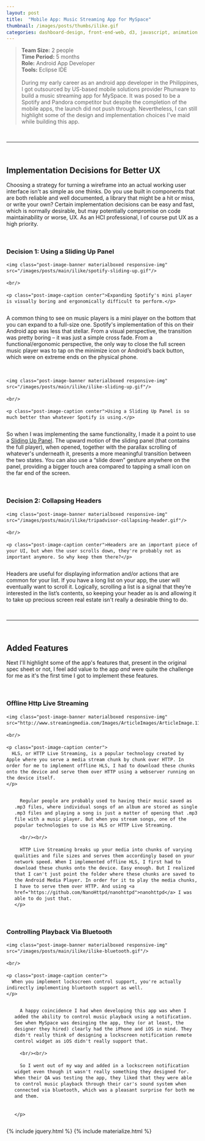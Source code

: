 ```yaml
---
layout: post
title:  "Mobile App: Music Streaming App for MySpace"
thumbnail: /images/posts/thumbs/ilike.gif
categories: dashboard-design, front-end-web, d3, javascript, animation
---
```

> **Team Size:** 2 people <br/>
**Time Period:** 5 months <br/>
**Role:** Android App Developer <br/>
**Tools:** Eclipse IDE <br/> <br/>
During my early career as an android app developer in the Philippines, I got outsourced by US-based mobile solutions provider Phunware to build a music streaming app for MySpace. It was posed to be a Spotify and Pandora competitor but despite the completion of the mobile apps, the launch did not push through. Nevertheless, I can still highlight some of the design and implementation choices I've maid while building this app.

<br/>

---

<br/>

## Implementation Decisions for Better UX

Choosing a strategy for turning a wireframe into an actual working user interface isn't as simple as one thinks. Do you use built in components that are both reliable and well documented, a library that might be a hit or miss, or write your own? Certain implementation decisions can be easy and fast, which is normally desirable, but may potentially compromise on code maintainability or worse, UX. As an HCI professional, I of course put UX as a high priority.

<br/>

### Decision 1: Using a Sliding Up Panel

<div class="row">
  <div class="small-12 medium-4 post-inline-image-container">

    <img class="post-image-banner materialboxed responsive-img" src="/images/posts/main/ilike/spotify-sliding-up.gif"/>

    <br/>

    <p class="post-image-caption center">Expanding Spotify's mini player is visually boring and ergonomically difficult to perform.</p>

  </div>

  <div class="small-12 medium-8 columns">
    <p class="columns">
    A common thing to see on music players is a mini player on the bottom that you can expand to a full-size one. Spotify's implementation of this on their Android app was less that stellar. From a visual perspective, the transition was pretty boring – it was just a simple cross fade. From a functional/ergonomic perspective, the only way to close the full screen music player was to tap on the minimize icon or Android’s back button, which were on extreme ends on the physical phone.
    </p>
  </div>
</div>

<br/>

<div class="row">
  <div class="small-12 medium-4 post-inline-image-container">

    <img class="post-image-banner materialboxed responsive-img" src="/images/posts/main/ilike/ilike-sliding-up.gif"/>

    <br/>

    <p class="post-image-caption center">Using a Sliding Up Panel is so much better than whatever Spotify is using.</p>

  </div>

  <div class="small-12 medium-8 columns">
    <p class="columns">
    So when I was implementing the same functionality, I made it a point to use a <a href="https://github.com/umano/AndroidSlidingUpPanel">Sliding Up Panel</a>. The upward motion of the sliding panel (that contains the full player), when opened, together with the parallax scrolling of whatever's underneath it, presents a more meaningful transition between the two states. You can also use a  “slide down” gesture anywhere on the panel, providing a bigger touch area compared to tapping a small icon on the far end of the screen.
    </p>
  </div>
</div>

<br/>

### Decision 2: Collapsing Headers

<div class="row">
  <div class="small-12 medium-4 post-inline-image-container">

    <img class="post-image-banner materialboxed responsive-img" src="/images/posts/main/ilike/tripadvisor-collapsing-header.gif"/>

    <br/>

    <p class="post-image-caption center">Headers are an important piece of your UI, but when the user scrolls down, they're probably not as important anymore. So why keep them there?</p>

  </div>

  <div class="small-12 medium-8 columns">
    <p class="columns">
      Headers are useful for displaying information and/or actions that are common for your list. If you have a long list on your app, the user will eventually want to scroll it. Logically, scrolling a list is a signal that they’re interested in the list’s contents, so keeping your header as is and allowing it to take up precious screen real estate isn't really a desirable thing to do.
    </p>
  </div>
</div>

<br/>

---

<br/>

## Added Features

<p>
Next I'll highlight some of the app's features that, present in the original spec sheet or not, I feel add value to the app <i>and</i> were quite the challenge for me as it's the first time I got to implement these features.
</p>

<br/>

### Offline Http Live Streaming

<div class="row">
  <div class="small-12 medium-4 post-inline-image-container">

    <img class="post-image-banner materialboxed responsive-img" src="http://www.streamingmedia.com/Images/ArticleImages/ArticleImage.11612.jpg"/>

    <br/>

    <p class="post-image-caption center">
      HLS, or HTTP Live Streaming, is a popular technology created by Apple where you serve a media stream chunk by chunk over HTTP. In order for me to implement offline HLS, I had to download these chunks onto the device and serve them over HTTP using a webserver running on the device itself.
    </p>

  </div>

  <div class="small-12 medium-8 columns">
    <p class="columns">

      Regular people are probably used to having their music saved as .mp3 files, where individual songs of an album are stored as single .mp3 files and playing a song is just a matter of opening that .mp3 file with a music player. But when you stream songs, one of the popular technologies to use is HLS or HTTP Live Streaming.

      <br/><br/>

      HTTP Live Streaming breaks up your media into chunks of varying qualities and file sizes and serves them accordingly based on your network speed. When I implemented offline HLS, I first had to download these chunks onto the device. Easy enough. But I realized that I can't just point the folder where these chunks are saved to the Android Media Player. In order for it to play the media chunks, I have to serve them over HTTP. And using <a href="https://github.com/NanoHttpd/nanohttpd">nanohttpd</a> I was able to do just that.
    </p>
  </div>
</div>

<br/>

### Controlling Playback Via Bluetooth

<div class="row">
  <div class="small-12 medium-4 post-inline-image-container">

    <img class="post-image-banner materialboxed responsive-img" src="/images/posts/main/ilike/ilike-bluetooth.gif"/>

    <br/>

    <p class="post-image-caption center">
      When you implement lockscreen control support, you're actually indirectly implementing bluetooth support as well.
    </p>

  </div>

  <div class="small-12 medium-8 columns">
    <p class="columns">

      A happy coincidence I had when developing this app was when I added the ability to control music playback using a notification. See when MySpace was desinging the app, they (or at least, the designer they hired) clearly had the iPhone and iOS in mind. They didn't really think of designing a lockscreen notification remote control widget as iOS didn't really support that.

      <br/><br/>

      So I went out of my way and added in a lockscreen notification widget even though it wasn't really something they designed for. When their QA was testing the app, they liked that they were able to control music playback through their car's sound system when connected via bluetooth, which was a pleasant surprise for both me and them.


    </p>
  </div>
</div>

{% include jquery.html %}
{% include materialize.html %}
